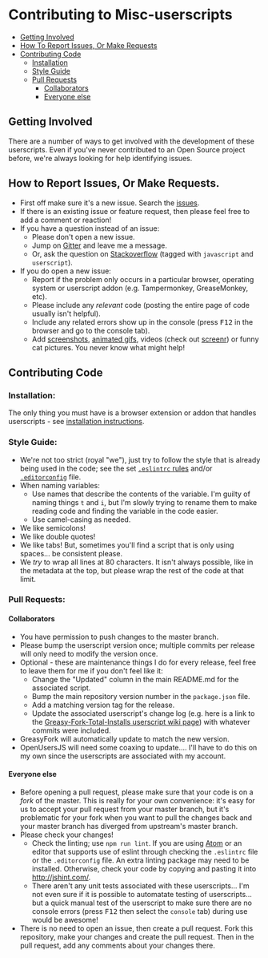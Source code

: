 # Contributing to Misc-userscripts

* [Getting Involved](#getting-involved)
* [How To Report Issues, Or Make Requests](#how-to-report-issues-or-make-requests)
* [Contributing Code](#contributing-code)
   * [Installation](#installation)
   * [Style Guide](#style-guide)
   * [Pull Requests](#pull-requests)
     * [Collaborators](#collaborators)
     * [Everyone else](#everyone-else)

## Getting Involved

There are a number of ways to get involved with the development of these userscripts. Even if you've never contributed to an Open Source project before, we're always looking for help identifying issues.

## How to Report Issues, Or Make Requests.

* First off make sure it's a new issue. Search the [issues](https://github.com/Mottie/Misc-userscripts/issues).
* If there is an existing issue or feature request, then please feel free to add a comment or reaction!
* If you have a question instead of an issue:
  * Please don't open a new issue.
  * Jump on [Gitter](https://gitter.im/Mottie) and leave me a message.
  * Or, ask the question on [Stackoverflow](http://stackoverflow.com/questions/tagged/userscripts) (tagged with `javascript` and `userscript`).
* If you do open a new issue:
  * Report if the problem only occurs in a particular browser, operating system or userscript addon (e.g. Tampermonkey, GreaseMonkey, etc).
  * Please include any *relevant* code (posting the entire page of code usually isn't helpful).
  * Include any related errors show up in the console (press <kbd>F12</kbd> in the browser and go to the console tab).
  * Add [screenshots](http://getgreenshot.org/), [animated gifs](http://www.cockos.com/licecap/), videos (check out [screenr](https://www.screenr.com/)) or funny cat pictures. You never know what might help!

## Contributing Code

### Installation:

The only thing you must have is a browser extension or addon that handles userscripts - see [installation instructions](https://github.com/Mottie/Misc-userscripts#installation).

### Style Guide:

* We're not too strict (royal "we"), just try to follow the style that is already being used in the code; see the set [`.eslintrc` rules](https://github.com/Mottie/Misc-userscripts/blob/master/.eslintrc) and/or [`.editorconfig`](https://github.com/Mottie/Misc-userscripts/blob/master/.editorconfig) file.
* When naming variables:
  * Use names that describe the contents of the variable. I'm guilty of naming things `t` and `i`, but I'm slowly trying to rename them to make reading code and finding the variable in the code easier.
  * Use camel-casing as needed.
* We like semicolons!
* We like double quotes!
* We like tabs! But, sometimes you'll find a script that is only using spaces... be consistent please.
* We *try* to wrap all lines at 80 characters. It isn't always possible, like in the metadata at the top, but please wrap the rest of the code at that limit.

### Pull Requests:

#### Collaborators

* You have permission to push changes to the master branch.
* Please bump the userscript version once; multiple commits per release will only need to modify the version once.
* Optional - these are maintenance things I do for every release, feel free to leave them for me if you don't feel like it:
  * Change the "Updated" column in the main README.md for the associated script.
  * Bump the main repository version number in the `package.json` file.
  * Add a matching version tag for the release.
  * Update the associated userscript's change log (e.g. here is a link to the [Greasy-Fork-Total-Installs userscript wiki page](https://github.com/Mottie/Misc-userscripts/wiki/Greasy-Fork-Total-Installs#change-log)) with whatever commits were included.
* GreasyFork will automatically update to match the new version.
* OpenUsersJS will need some coaxing to update.... I'll have to do this on my own since the userscripts are associated with my account.

#### Everyone else

* Before opening a pull request, please make sure that your code is on a *fork* of the master. This is really for your own convenience: it's easy for us to accept your pull request from your master branch, but it's problematic for your fork when you want to pull the changes back and your master branch has diverged from upstream's master branch.
* Please check your changes!
  * Check the linting; use `npm run lint`. If you are using [Atom](https://atom.io/) or an editor that supports use of eslint through checking the `.eslintrc` file or the `.editorconfig` file. An extra linting package may need to be installed. Otherwise, check your code by copying and pasting it into http://jshint.com/.
  * There aren't any unit tests associated with these userscripts... I'm not even sure if it is possible to automatate testing of userscripts... but a quick manual test of the userscript to make sure there are no console errors (press <kbd>F12</kbd> then select the `console` tab) during use would be awesome!
* There is no need to open an issue, then create a pull request. Fork this repository, make your changes and create the pull request. Then in the pull request, add any comments about your changes there.
